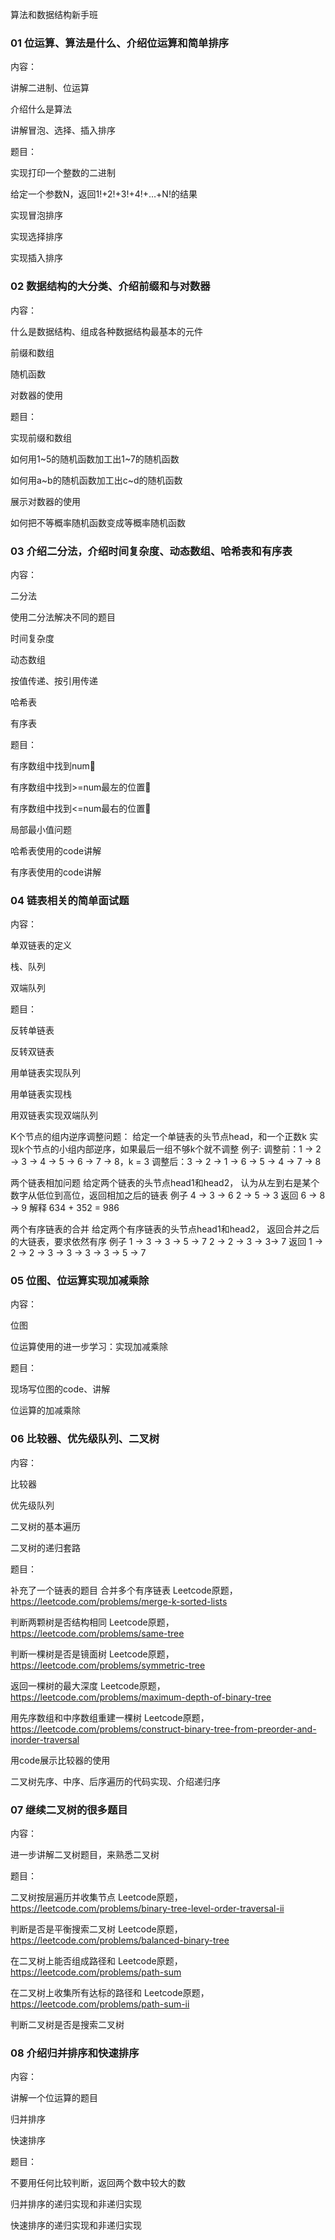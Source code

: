 算法和数据结构新手班

### 01 位运算、算法是什么、介绍位运算和简单排序

内容：

讲解二进制、位运算

介绍什么是算法

讲解冒泡、选择、插入排序

题目：

实现打印一个整数的二进制

给定一个参数N，返回1!+2!+3!+4!+…+N!的结果

实现冒泡排序

实现选择排序

实现插入排序



### 02 数据结构的大分类、介绍前缀和与对数器

内容：

什么是数据结构、组成各种数据结构最基本的元件

前缀和数组

随机函数

对数器的使用

题目：

实现前缀和数组

如何用1~5的随机函数加工出1~7的随机函数

如何用a~b的随机函数加工出c~d的随机函数

展示对数器的使用

如何把不等概率随机函数变成等概率随机函数



### 03 介绍二分法，介绍时间复杂度、动态数组、哈希表和有序表

内容：

二分法

使用二分法解决不同的题目

时间复杂度

动态数组

按值传递、按引用传递

哈希表

有序表

题目：

有序数组中找到num

有序数组中找到>=num最左的位置

有序数组中找到<=num最右的位置

局部最小值问题

哈希表使用的code讲解

有序表使用的code讲解



### 04 链表相关的简单面试题

内容：

单双链表的定义

栈、队列

双端队列

题目：

反转单链表

反转双链表

用单链表实现队列

用单链表实现栈

用双链表实现双端队列

K个节点的组内逆序调整问题：
给定一个单链表的头节点head，和一个正数k
实现k个节点的小组内部逆序，如果最后一组不够k个就不调整
例子: 
调整前：1 -> 2 -> 3 -> 4 -> 5 -> 6 -> 7 -> 8，k = 3
调整后：3 -> 2 -> 1 -> 6 -> 5 -> 4 -> 7 -> 8

两个链表相加问题
给定两个链表的头节点head1和head2，
认为从左到右是某个数字从低位到高位，返回相加之后的链表
例子     4 -> 3 -> 6        2 -> 5 -> 3
返回     6 -> 8 -> 9
解释     634 + 352 = 986

两个有序链表的合并
给定两个有序链表的头节点head1和head2，
返回合并之后的大链表，要求依然有序
例子     1 -> 3 -> 3 -> 5 -> 7   2 -> 2 -> 3 -> 3-> 7
返回     1 -> 2 -> 2 -> 3 -> 3 -> 3 -> 3 -> 5 -> 7



### 05 位图、位运算实现加减乘除

内容：

位图

位运算使用的进一步学习：实现加减乘除

题目：

现场写位图的code、讲解

位运算的加减乘除



### 06 比较器、优先级队列、二叉树

内容：

比较器

优先级队列

二叉树的基本遍历

二叉树的递归套路

题目：

补充了一个链表的题目
合并多个有序链表
Leetcode原题，https://leetcode.com/problems/merge-k-sorted-lists

判断两颗树是否结构相同
Leetcode原题，https://leetcode.com/problems/same-tree

判断一棵树是否是镜面树
Leetcode原题，https://leetcode.com/problems/symmetric-tree

返回一棵树的最大深度
Leetcode原题，https://leetcode.com/problems/maximum-depth-of-binary-tree

用先序数组和中序数组重建一棵树
Leetcode原题，https://leetcode.com/problems/construct-binary-tree-from-preorder-and-inorder-traversal

用code展示比较器的使用

二叉树先序、中序、后序遍历的代码实现、介绍递归序



### 07 继续二叉树的很多题目

内容：

进一步讲解二叉树题目，来熟悉二叉树

题目：

二叉树按层遍历并收集节点
Leetcode原题，https://leetcode.com/problems/binary-tree-level-order-traversal-ii

判断是否是平衡搜索二叉树
Leetcode原题，https://leetcode.com/problems/balanced-binary-tree

在二叉树上能否组成路径和
Leetcode原题，https://leetcode.com/problems/path-sum

在二叉树上收集所有达标的路径和
Leetcode原题，https://leetcode.com/problems/path-sum-ii

判断二叉树是否是搜索二叉树



### 08 介绍归并排序和快速排序

内容：

讲解一个位运算的题目

归并排序

快速排序

题目：

不要用任何比较判断，返回两个数中较大的数

归并排序的递归实现和非递归实现

快速排序的递归实现和非递归实现

